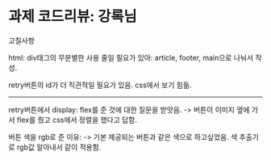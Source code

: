 # 과제 코드리뷰: 강록님


고칠사항


html: div태그의 무분별한 사용 줄일 필요가 있아: article, footer, main으로 나눠서 작성.

retry버튼의 id가 더 직관적일 필요가 있음. css에서 보기 힘듦.

--------


retry버튼에서 display: flex를 준 것에 대한 질문을 받앗음. 
-> 버튼이 이미지 옆에 가서 flex를 줬고 css에서 정렬을 했다고 답함.

버튼 색을 rgb로 준 이유:
-> 기본 제공되는 버튼과 같은 색으로 하고싶었음. 색 추출기로 rgb값 알아내서 같이 적용함.
